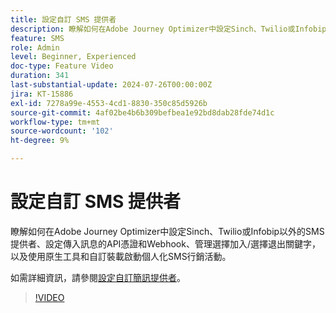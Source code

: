 ```yaml
---
title: 設定自訂 SMS 提供者
description: 瞭解如何在Adobe Journey Optimizer中設定Sinch、Twilio或Infobip以外的SMS提供者、設定傳入訊息的API憑證和Webhook、管理選擇加入/選擇退出關鍵字，以及使用原生工具和自訂裝載啟動個人化SMS行銷活動。
feature: SMS
role: Admin
level: Beginner, Experienced
doc-type: Feature Video
duration: 341
last-substantial-update: 2024-07-26T00:00:00Z
jira: KT-15886
exl-id: 7278a99e-4553-4cd1-8830-350c85d5926b
source-git-commit: 4af02be4b6b309befbea1e92bd8dab28fde74d1c
workflow-type: tm+mt
source-wordcount: '102'
ht-degree: 9%

---
```


# 設定自訂 SMS 提供者

瞭解如何在Adobe Journey Optimizer中設定Sinch、Twilio或Infobip以外的SMS提供者、設定傳入訊息的API憑證和Webhook、管理選擇加入/選擇退出關鍵字，以及使用原生工具和自訂裝載啟動個人化SMS行銷活動。

如需詳細資訊，請參閱[設定自訂簡訊提供者](https://experienceleague.adobe.com/en/docs/journey-optimizer/using/channels/sms/configure-sms/sms-configuration-custom)。

>[!VIDEO](https://video.tv.adobe.com/v/3431625/?learn=on&enablevpops)
